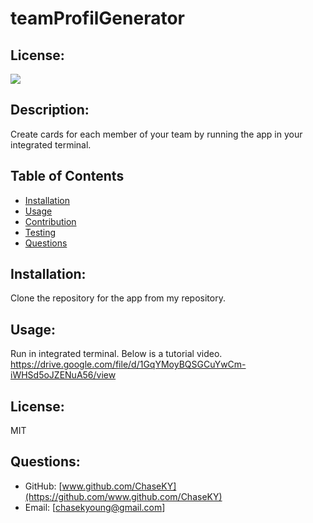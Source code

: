 # teamProfilGenerator

## License:

  <img src="https://img.shields.io/badge/License-MIT-blue">
  
  ## Description:
  Create cards for each member of your team by running the app in your integrated terminal.
  ## Table of Contents
  - [Installation](#installation)
  - [Usage](#usage)
  - [Contribution](#contribution)
  - [Testing](#testing)
  - [Questions](#questions)

## Installation:

Clone the repository for the app from my repository.

## Usage:

Run in integrated terminal. Below is a tutorial video.
https://drive.google.com/file/d/1GqYMoyBQSGCuYwCm-iWHSd5oJZENuA56/view

## License:

MIT

## Questions:

- GitHub: [www.github.com/ChaseKY](https://github.com/www.github.com/ChaseKY)
- Email: [chasekyoung@gmail.com]

